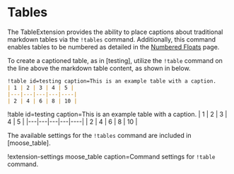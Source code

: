 # Tables

The TableExtension provides the ability to place captions about traditional markdown tables via
the `!tables` command. Additionally, this command enables tables to be numbered as detailed
in the [Numbered Floats](extensions/numbered_floats.md) page.

To create a captioned table, as in [testing], utilize the `!table` command on the
line above the markdown table content, as shown in below.

```markdown
!table id=testing caption=This is an example table with a caption.
| 1 | 2 | 3 | 4 | 5 |
|---|---|---|---|----|
| 2 | 4 | 6 | 8 | 10 |
```

!table id=testing caption=This is an example table with a caption.
| 1 | 2 | 3 | 4 | 5 |
|---|---|---|---|----|
| 2 | 4 | 6 | 8 | 10 |

The available settings for the `!tables` command are included in [moose_table].

!extension-settings moose_table caption=Command settings for `!table` command.
